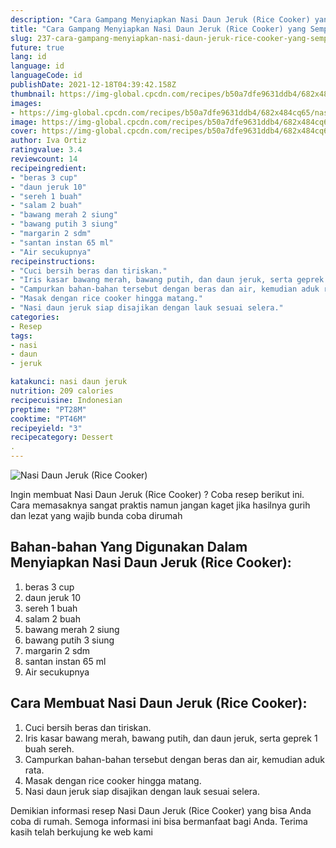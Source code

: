 ```yaml
---
description: "Cara Gampang Menyiapkan Nasi Daun Jeruk (Rice Cooker) yang Sempurna"
title: "Cara Gampang Menyiapkan Nasi Daun Jeruk (Rice Cooker) yang Sempurna"
slug: 237-cara-gampang-menyiapkan-nasi-daun-jeruk-rice-cooker-yang-sempurna
future: true
lang: id
language: id
languageCode: id
publishDate: 2021-12-18T04:39:42.158Z 
thumbnail: https://img-global.cpcdn.com/recipes/b50a7dfe9631ddb4/682x484cq65/nasi-daun-jeruk-rice-cooker-foto-resep-utama.png
images:
- https://img-global.cpcdn.com/recipes/b50a7dfe9631ddb4/682x484cq65/nasi-daun-jeruk-rice-cooker-foto-resep-utama.png
image: https://img-global.cpcdn.com/recipes/b50a7dfe9631ddb4/682x484cq65/nasi-daun-jeruk-rice-cooker-foto-resep-utama.png
cover: https://img-global.cpcdn.com/recipes/b50a7dfe9631ddb4/682x484cq65/nasi-daun-jeruk-rice-cooker-foto-resep-utama.png
author: Iva Ortiz
ratingvalue: 3.4
reviewcount: 14
recipeingredient:
- "beras 3 cup"
- "daun jeruk 10"
- "sereh 1 buah"
- "salam 2 buah"
- "bawang merah 2 siung"
- "bawang putih 3 siung"
- "margarin 2 sdm"
- "santan instan 65 ml"
- "Air secukupnya"
recipeinstructions:
- "Cuci bersih beras dan tiriskan."
- "Iris kasar bawang merah, bawang putih, dan daun jeruk, serta geprek 1 buah sereh."
- "Campurkan bahan-bahan tersebut dengan beras dan air, kemudian aduk rata."
- "Masak dengan rice cooker hingga matang."
- "Nasi daun jeruk siap disajikan dengan lauk sesuai selera."
categories:
- Resep
tags:
- nasi
- daun
- jeruk

katakunci: nasi daun jeruk 
nutrition: 209 calories
recipecuisine: Indonesian
preptime: "PT28M"
cooktime: "PT46M"
recipeyield: "3"
recipecategory: Dessert
. 
---
```



![Nasi Daun Jeruk (Rice Cooker)](https://img-global.cpcdn.com/recipes/b50a7dfe9631ddb4/682x484cq65/nasi-daun-jeruk-rice-cooker-foto-resep-utama.png)

Ingin membuat Nasi Daun Jeruk (Rice Cooker) ? Coba resep berikut ini. Cara memasaknya sangat praktis namun jangan kaget jika hasilnya gurih dan lezat yang wajib bunda coba dirumah

<!--inarticleads1-->

## Bahan-bahan Yang Digunakan Dalam Menyiapkan Nasi Daun Jeruk (Rice Cooker):

1. beras 3 cup
1. daun jeruk 10
1. sereh 1 buah
1. salam 2 buah
1. bawang merah 2 siung
1. bawang putih 3 siung
1. margarin 2 sdm
1. santan instan 65 ml
1. Air secukupnya



<!--inarticleads2-->

## Cara Membuat Nasi Daun Jeruk (Rice Cooker):

1. Cuci bersih beras dan tiriskan.
1. Iris kasar bawang merah, bawang putih, dan daun jeruk, serta geprek 1 buah sereh.
1. Campurkan bahan-bahan tersebut dengan beras dan air, kemudian aduk rata.
1. Masak dengan rice cooker hingga matang.
1. Nasi daun jeruk siap disajikan dengan lauk sesuai selera.




Demikian informasi  resep Nasi Daun Jeruk (Rice Cooker)   yang bisa Anda coba di rumah. Semoga informasi ini bisa bermanfaat bagi Anda. Terima kasih telah berkujung ke web kami

